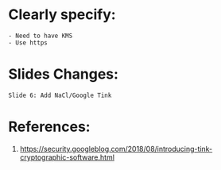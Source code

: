 # Clearly specify:
	- Need to have KMS
	- Use https

# Slides Changes:
	Slide 6: Add NaCl/Google Tink
# References:
1. https://security.googleblog.com/2018/08/introducing-tink-cryptographic-software.html
